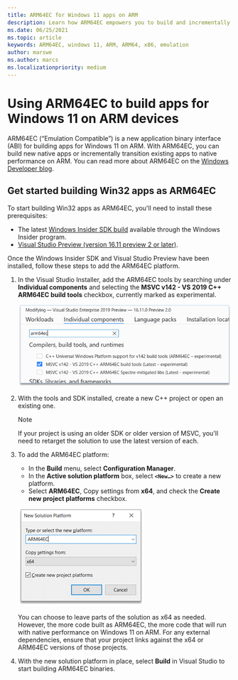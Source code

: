 ```yaml
---
title: ARM64EC for Windows 11 apps on ARM
description: Learn how ARM64EC empowers you to build and incrementally update apps that benefit from native performance on ARM devices, without interrupting your current x64 functionality.
ms.date: 06/25/2021
ms.topic: article
keywords: ARM64EC, windows 11, ARM, ARM64, x86, emulation
author: marswe
ms.author: marcs
ms.localizationpriority: medium
---
```


# Using ARM64EC to build apps for Windows 11 on ARM devices

ARM64EC (“Emulation Compatible”) is a new application binary interface (ABI) for building apps for Windows 11 on ARM. With ARM64EC, you can build new native apps or incrementally transition existing apps to native performance on ARM. You can read more about ARM64EC on the [Windows Developer blog](https://aka.ms/arm64ecannounceblog). 

## Get started building Win32 apps as ARM64EC

To start building Win32 apps as ARM64EC, you'll need to install these prerequisites:

- The latest [Windows Insider SDK build](https://aka.ms/windowsinsidersdk) available through the Windows Insider program.
- [Visual Studio Preview (version 16.11 preview 2 or later)](https://visualstudio.microsoft.com/vs/preview/).

Once the Windows Insider SDK and Visual Studio Preview have been installed, follow these steps to add the ARM64EC platform.

1. In the Visual Studio Installer, add the ARM64EC tools by searching under **Individual components** and selecting the **MSVC v142 - VS 2019 C++ ARM64EC build tools** checkbox, currently marked as experimental.

    ![Visual Studio Installer ARM64EC checkbox screenshot](images/arm/arm64ec-vs-installer.png)

2. With the tools and SDK installed, create a new C++ project or open an existing one.

    > [!NOTE]
    > If your project is using an older SDK or older version of MSVC, you'll need to retarget the solution to use the latest version of each.

3. To add the ARM64EC platform:
    - In the **Build** menu, select **Configuration Manager**.
    - In the **Active solution platform** box, select **`<New…>`** to create a new platform.
    - Select **ARM64EC**, Copy settings from **x64**, and check the **Create new project platforms** checkbox.

    ![Visual Studio Installer New ARM64EC Platform screenshot](images/arm/arm64ec-vs-new-platform.png)

    You can choose to leave parts of the solution as x64 as needed. However, the more code built as ARM64EC, the more code that will run with native performance on Windows 11 on ARM. For any external dependencies, ensure that your project links against the x64 or ARM64EC versions of those projects.

4. With the new solution platform in place, select **Build** in Visual Studio to start building ARM64EC binaries.  
